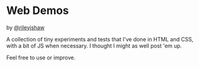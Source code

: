 Web Demos
=========

by [@rileyjshaw](https://twitter.com/rileyjshaw)

A collection of tiny experiments and tests that I've done in HTML and CSS, with a bit of JS when necessary. I thought I might as well post 'em up.

Feel free to use or improve.